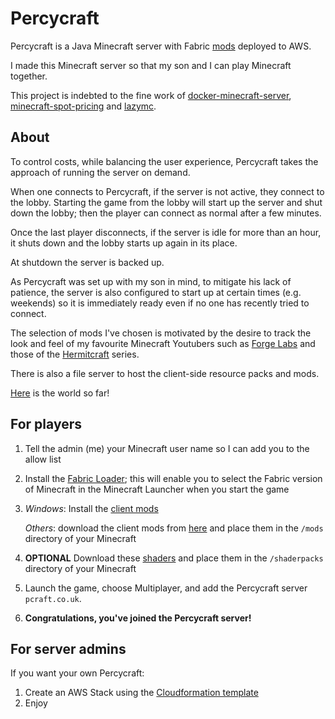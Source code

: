 Percycraft
==========

Percycraft is a Java Minecraft server with Fabric [mods](https://github.com/dgolbourn/percycraft/wiki/Mods) deployed to AWS.

I made this Minecraft server so that my son and I can play Minecraft together.

This project is indebted to the fine work of [docker-minecraft-server](https://github.com/itzg/docker-minecraft-server), [minecraft-spot-pricing](https://github.com/vatertime/minecraft-spot-pricing) and [lazymc](https://github.com/timvisee/lazymc).

About
-----

To control costs, while balancing the user experience, Percycraft takes the approach of running the server on demand.

When one connects to Percycraft, if the server is not active, they connect to the lobby. Starting the game from the lobby will start up the server and shut down the lobby; then the player can connect as normal after a few minutes.

Once the last player disconnects, if the server is idle for more than an hour, it shuts down and the lobby starts up again in its place.

At shutdown the server is backed up.

As Percycraft was set up with my son in mind, to mitigate his lack of patience, the server is also configured to start up at certain times (e.g. weekends) so it is immediately ready even if no one has recently tried to connect.

The selection of mods I've chosen is motivated by the desire to track the look and feel of my favourite Minecraft Youtubers such as [Forge Labs](https://www.youtube.com/channel/UCiSVf-UpLC9rRjAT1qRTW0g) and those of the [Hermitcraft](https://hermitcraft.com/) series.

There is also a file server to host the client-side resource packs and mods.

[Here](https://cdn.pcraft.co.uk/album/world.png) is the world so far!

For players
-----------

1. Tell the admin (me) your Minecraft user name so I can add you to the allow list
2. Install the [Fabric Loader](https://fabricmc.net/use/); this will enable you to select the Fabric version of Minecraft in the Minecraft Launcher when you start the game
3. *Windows*: Install the [client mods](https://cdn.pcraft.co.uk/percycraft-installer.exe)

   *Others*: download the client mods from [here](https://cdn.pcraft.co.uk/mods) and place them in the `/mods` directory of your Minecraft
4. **OPTIONAL** Download these [shaders](https://sonicether.com/shaders/download/renewed-v1-0-1) and place them in the `/shaderpacks` directory of your Minecraft
5. Launch the game, choose Multiplayer, and add the Percycraft server `pcraft.co.uk`.
6. **Congratulations, you've joined the Percycraft server!**

For server admins
-----------------
If you want your own Percycraft:

1. Create an AWS Stack using the [Cloudformation template](aws/cf.yml)
2. Enjoy

